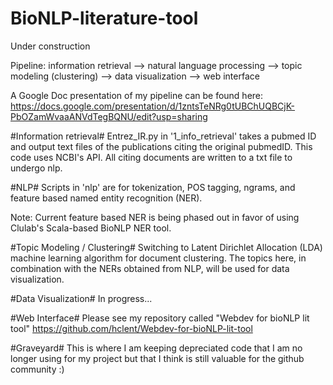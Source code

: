 # BioNLP-literature-tool

Under construction 

Pipeline: information retrieval --> natural language processing --> topic modeling (clustering) --> data visualization --> web interface 

A Google Doc presentation of my pipeline can be found here:
https://docs.google.com/presentation/d/1zntsTeNRg0tUBChUQBCjK-PbOZamWvaaANVdTegBQNU/edit?usp=sharing


#Information retrieval#
Entrez_IR.py in '1_info_retrieval' takes a pubmed ID and output text files of the publications citing the original pubmedID. This code uses NCBI's API. All citing documents are written to a txt file to undergo nlp.

#NLP#
Scripts in 'nlp' are for tokenization, POS tagging, ngrams, and feature based named entity recognition (NER). 

Note: Current feature based NER is being phased out in favor of using Clulab's Scala-based BioNLP NER tool.


#Topic Modeling / Clustering#
Switching to Latent Dirichlet Allocation (LDA) machine learning algorithm for document clustering. The topics here, in combination with the NERs obtained from NLP, will be used for data visualization.

#Data Visualization#
In progress... 

#Web Interface#
Please see my repository called "Webdev for bioNLP lit tool"
https://github.com/hclent/Webdev-for-bioNLP-lit-tool

#Graveyard#
This is where I am keeping depreciated code that I am no longer using for my project but that I think is still valuable for the github community :) 

